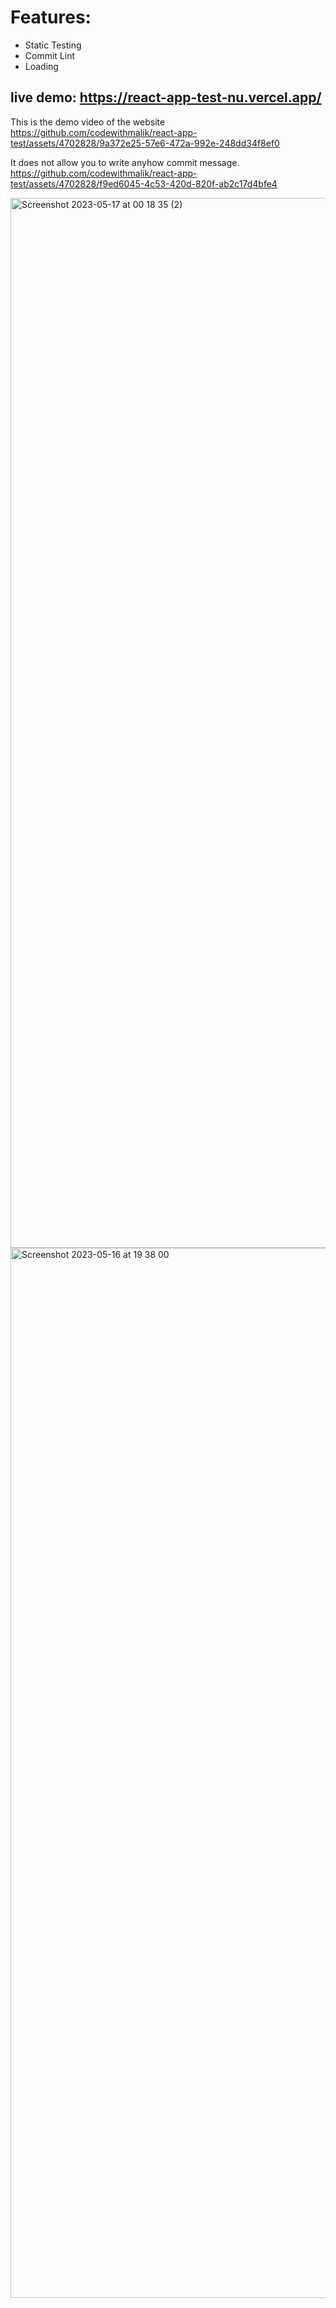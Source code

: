 # Features:
- Static Testing
- Commit Lint
- Loading 

## live demo: https://react-app-test-nu.vercel.app/

This is the demo video of the website
https://github.com/codewithmalik/react-app-test/assets/4702828/9a372e25-57e6-472a-992e-248dd34f8ef0


It does not allow you to write anyhow commit message.
https://github.com/codewithmalik/react-app-test/assets/4702828/f9ed6045-4c53-420d-820f-ab2c17d4bfe4


<img width="1680" alt="Screenshot 2023-05-17 at 00 18 35 (2)" src="https://github.com/codewithmalik/react-app-test/assets/4702828/1bca2794-e4ff-440b-829d-8b71208ac306">

<img width="1680" alt="Screenshot 2023-05-16 at 19 38 00" src="https://github.com/codewithmalik/react-app-test/assets/4702828/2d7c6343-444a-4c1c-9eb7-93c9c1fa061c">
